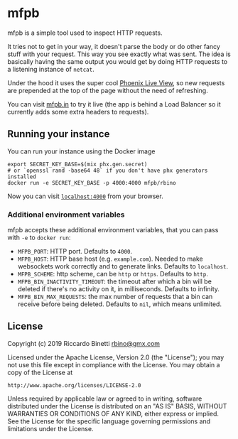 # mfpb

mfpb is a simple tool used to inspect HTTP requests.

It tries not to get in your way, it doesn't parse the body or do other
fancy stuff with your request. This way you see exactly what was sent.
The idea is basically having the same output you would get by doing HTTP
requests to a listening instance of `netcat`.

Under the hood it uses the super cool [Phoenix Live View](https://github.com/phoenixframework/phoenix_live_view),
so new requests are prepended at the top of the page without the need of
refreshing.

You can visit [mfpb.in](https://mfpb.in) to try it live (the app is
behind a Load Balancer so it currently adds some extra headers to requests).

## Running your instance

You can run your instance using the Docker image

```
export SECRET_KEY_BASE=$(mix phx.gen.secret)
# or `openssl rand -base64 48` if you don't have phx generators installed
docker run -e SECRET_KEY_BASE -p 4000:4000 mfpb/rbino
```

Now you can visit [`localhost:4000`](http://localhost:4000) from your browser.

### Additional environment variables
mfpb accepts these additional environment variables, that you can pass with `-e`
to `docker run`:

- `MFPB_PORT`: HTTP port. Defaults to `4000`.
- `MFPB_HOST`: HTTP base host (e.g. `example.com`). Needed to make websockets
work correctly and to generate links. Defaults to `localhost`.
- `MFPB_SCHEME`: http scheme, can be `http` or `https`. Defaults to `http`.
- `MFPB_BIN_INACTIVITY_TIMEOUT`: the timeout after which a bin will be deleted
if there's no activity on it, in milliseconds. Defaults to infinity.
- `MFPB_BIN_MAX_REQUESTS`: the max number of requests that a bin can receive
before being deleted. Defaults to `nil`, which means unlimited.

## License
Copyright (c) 2019 Riccardo Binetti <rbino@gmx.com>

Licensed under the Apache License, Version 2.0 (the "License"); you may not use this file except in compliance with the License. You may obtain a copy of the License at
```
http://www.apache.org/licenses/LICENSE-2.0
```
Unless required by applicable law or agreed to in writing, software distributed under the License is distributed on an "AS IS" BASIS, WITHOUT WARRANTIES OR CONDITIONS OF ANY KIND, either express or implied. See the License for the specific language governing permissions and limitations under the License.
